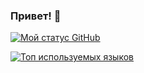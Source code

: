 ### Привет! 👋

<!--
**MrKekMan04/MrKekMan04** is a ✨ _special_ ✨ repository because its `README.md` (this file) appears on your GitHub profile.

Here are some ideas to get you started:

- 🔭 I’m currently working on []
- 🌱 I’m currently learning ...
- 👯 I’m looking to collaborate on ...
- 🤔 I’m looking for help with ...
- 💬 Ask me about ...
- 📫 How to reach me: ...
- 😄 Pronouns: ...
- ⚡ Fun fact: ...
-->

[![Мой статус GitHub](https://github-readme-stats.vercel.app/api?username=MrKekMan04&show_icons=true&theme=radical)](https://github.com/MrKekMan04)

[![Топ используемых языков](https://github-readme-stats.vercel.app/api/top-langs/?username=MrKekMan04&layout=compact&theme=radical)](https://github.com/MrKekMan04)
